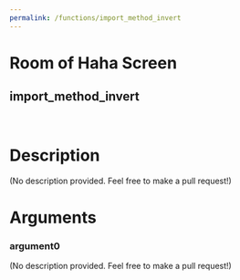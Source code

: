 ```yaml
---
permalink: /functions/import_method_invert
---
```

# Room of Haha Screen  
## import_method_invert  
&nbsp;  
# Description  
(No description provided. Feel free to make a pull request!) 
&nbsp;  
# Arguments
### argument0
(No description provided. Feel free to make a pull request!)
&nbsp;  


